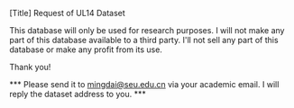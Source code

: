 [Title] Request of UL14 Dataset

This database will only be used for research purposes. I will not make any part of this database available to a third party. 
I'll not sell any part of this database or make any profit from its use.

Thank you!


*** Please send it to mingdai@seu.edu.cn via your academic email. I will reply the dataset address to you. ***